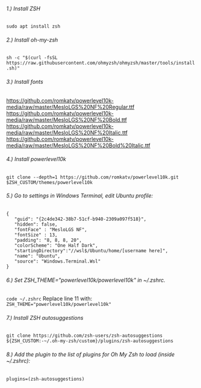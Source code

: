 ###### 1.) Install ZSH
`sudo apt install zsh`

###### 2.) Install oh-my-zsh
`sh -c "$(curl -fsSL https://raw.githubusercontent.com/ohmyzsh/ohmyzsh/master/tools/install.sh)"`

###### 3.) Install fonts
https://github.com/romkatv/powerlevel10k-media/raw/master/MesloLGS%20NF%20Regular.ttf
https://github.com/romkatv/powerlevel10k-media/raw/master/MesloLGS%20NF%20Bold.ttf
https://github.com/romkatv/powerlevel10k-media/raw/master/MesloLGS%20NF%20Italic.ttf
https://github.com/romkatv/powerlevel10k-media/raw/master/MesloLGS%20NF%20Bold%20Italic.ttf

###### 4.) Install powerlevel10k
`git clone --depth=1 https://github.com/romkatv/powerlevel10k.git $ZSH_CUSTOM/themes/powerlevel10k`

###### 5.) Go to settings in Windows Terminal, edit Ubuntu profile:
 ```
{
    "guid": "{2c4de342-38b7-51cf-b940-2309a097f518}",
    "hidden": false,
    "fontFace" : "MesloLGS NF", 
    "fontSize" : 13, 
    "padding": "8, 8, 8, 20",
    "colorScheme": "One Half Dark",
    "startingDirectory":"//wsl$/Ubuntu/home/[username here]",
    "name": "Ubuntu",
    "source": "Windows.Terminal.Wsl" 
}
 ```

    
###### 6.) Set ZSH_THEME="powerlevel10k/powerlevel10k" in ~/.zshrc.
`code ~/.zshrc`
Replace line 11 with: `ZSH_THEME="powerlevel10k/powerlevel10k"`

###### 7.) Install ZSH autosuggestions
`git clone https://github.com/zsh-users/zsh-autosuggestions ${ZSH_CUSTOM:-~/.oh-my-zsh/custom}/plugins/zsh-autosuggestions`

###### 8.) Add the plugin to the list of plugins for Oh My Zsh to load (inside ~/.zshrc):

`plugins=(zsh-autosuggestions)`
